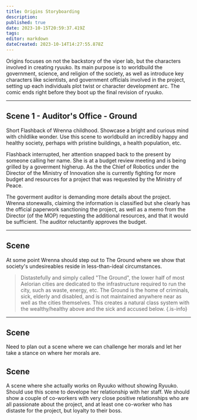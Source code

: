 ```yaml
---
title: Origins Storyboarding
description: 
published: true
date: 2023-10-15T20:59:37.419Z
tags: 
editor: markdown
dateCreated: 2023-10-14T14:27:55.878Z
---
```


Origins focuses on not the backstory of the viper lab, but the characters involved in creating ryuuko. Its main purpose is to worldbuild the government, science, and religion of the society, as well as introduce key characters like scientists, and government officials involved in the project, setting up each individuals plot twist or character development arc. The comic ends right before they boot up the final revision of ryuuko.

---

## Scene 1 - Auditor's Office - Ground
Short Flashback of Wrenna childhood. Showcase a bright and curious mind with childlike wonder. Use this scene to worldbuild an incredibly happy and healthy society, perhaps with pristine buildings, a health population, etc.

Flashback interrupted, her attention snapped back to the present by someone calling her name. She is at a budget review meeting and is being grilled by a goverment higherup. As the the Chief of Robotics under the Director of the Ministry of Innovation she is currently fighting for more budget and resources for a project that was requested by the Ministry of Peace. 

The goverment auditor is demanding more details about the project. Wrenna stonewalls, claiming the information is classified but she clearly has the official paperwork sanctioning the project, as well as a memo from the Director (of the MOP) requesting the additional resources, and that it would be sufficient. The auditor reluctantly approves the budget.

---

## Scene 
At some point Wrenna should step out to The Ground where we show that society's undesireables reside in less-than-ideal circumstances.
> Distastefully and simply called "The Ground", the lower half of most Aelorian cities are dedicated to the infrastructure required to run the city, such as waste, energy, etc. The Ground is the home of criminals, sick, elderly and disabled, and is not maintained anywhere near as well as the cities themselves. This creates a natural class system with the wealthy/healthy above and the sick and accused below.
{.is-info}

---

## Scene 
Need to plan out a scene where we can challenge her morals and let her take a stance on where her morals are.

## Scene 
A scene where she actually works on Ryuuko without showing Ryuuko. Should use this scene to develope her relationship with her staff. We should show a couple of co-workers with very close positive relationships who are all passionate about the project, and at least one co-worker who has distaste for the project, but loyalty to their boss.
